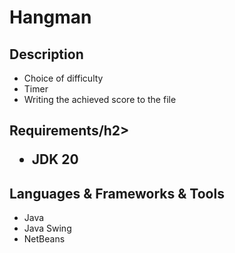 <h1>Hangman</h1>
<h2>Description</h2>
<p>
 <ul>
  <li>Choice of difficulty</li>
  <li>Timer</li>
  <li>Writing the achieved score to the file</li>
 </ul>
</p>
<h2>Requirements/h2>
<ul>
  <li>JDK 20</li>
 </ul>
<h2>Languages & Frameworks & Tools</h2>
<ul>
  <li>Java</li>
  <li>Java Swing</li>
  <li>NetBeans</li>
</ul>
